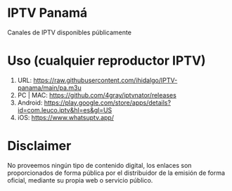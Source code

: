 # IPTV Panamá
Canales de IPTV disponibles públicamente

# Uso (cualquier reproductor IPTV)
1. URL: https://raw.githubusercontent.com/ihidalgo/IPTV-panama/main/pa.m3u
2. PC | MAC: https://github.com/4gray/iptvnator/releases
3. Android: https://play.google.com/store/apps/details?id=com.leuco.iptv&hl=es&gl=US
4. iOS: https://www.whatsuptv.app/

# Disclaimer
No proveemos ningún tipo de contenido digital, los enlaces son proporcionados de forma pública por el distribuidor de la emisión de forma oficial, mediante su propia web o servicio público.